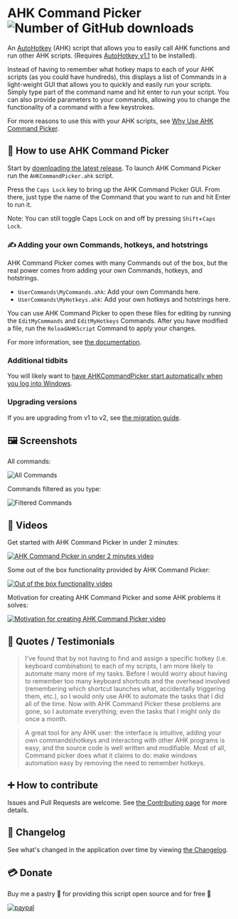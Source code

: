 # AHK Command Picker ![Number of GitHub downloads](https://img.shields.io/github/downloads/deadlydog/AHKCommandPicker/total)

An [AutoHotkey][AutoHotkeyWebsiteUrl] (AHK) script that allows you to easily call AHK functions and run other AHK scripts.
(Requires [AutoHotkey v1.1][AutoHotkeyDownloadPageUrl] to be installed).

Instead of having to remember what hotkey maps to each of your AHK scripts (as you could have hundreds), this displays a list of Commands in a light-weight GUI that allows you to quickly and easily run your scripts.
Simply type part of the command name and hit enter to run your script.
You can also provide parameters to your commands, allowing you to change the functionality of a command with a few keystrokes.

For more reasons to use this with your AHK scripts, see [Why Use AHK Command Picker][WhyUseAhkCommandPickerPage].

## 🚀 How to use AHK Command Picker

Start by [downloading the latest release][DownloadLatestReleaseUrl].
To launch AHK Command Picker run the `AHKCommandPicker.ahk` script.

Press the `Caps Lock` key to bring up the AHK Command Picker GUI.
From there, just type the name of the Command that you want to run and hit Enter to run it.

Note: You can still toggle Caps Lock on and off by pressing `Shift`+`Caps Lock`.

### ✍ Adding your own Commands, hotkeys, and hotstrings

AHK Command Picker comes with many Commands out of the box, but the real power comes from adding your own Commands, hotkeys, and hotstrings.

- `UserCommands\MyCommands.ahk`: Add your own Commands here.
- `UserCommands\MyHotkeys.ahk`: Add your own hotkeys and hotstrings here.

You can use AHK Command Picker to open these files for editing by running the `EditMyCommands` and `EditMyHotkeys` Commands.
After you have modified a file, run the `ReloadAHKScript` Command to apply your changes.

For more information, see [the documentation][DocumentationPage].

### Additional tidbits

You will likely want to [have AHKCommandPicker start automatically when you log into Windows][AutomaticallyStartAtLogin].

### Upgrading versions

If you are upgrading from v1 to v2, see [the migration guide][MigrateFromV1ToV2Page].

## 🖼 Screenshots

All commands:

![All Commands][AllCommandsImage]

Commands filtered as you type:

![Filtered Commands][FilteredCommandsImage]

## 🎦 Videos

Get started with AHK Command Picker in under 2 minutes:

[![AHK Command Picker in under 2 minutes video][AhkCommandPickerInUnder2MinutesYouTubeImageUrl]][AhkCommandPickerInUnder2MinutesYouTubeUrl]

Some out of the box functionality provided by AHK Command Picker:

[![Out of the box functionality video][OutOfTheBoxFunctionalityProvidedByAhkCommandPickerYouTubeImageUrl]][OutOfTheBoxFunctionalityProvidedByAhkCommandPickerYouTubeUrl]

Motivation for creating AHK Command Picker and some AHK problems it solves:

[![Motivation for creating AHK Command Picker video][MotivationForCreatingAhkCommandPickerYouTubeImageUrl]][MotivationForCreatingAhkCommandPickerYouTubeUrl]

## 💬 Quotes / Testimonials

> I've found that by not having to find and assign a specific hotkey (i.e. keyboard combination) to each of my scripts, I am more likely to automate many more of my tasks.
> Before I would worry about having to remember too many keyboard shortcuts and the overhead involved (remembering which shortcut launches what, accidentally triggering them, etc.), so I would only use AHK to automate the tasks that I did all of the time.
> Now with AHK Command Picker these problems are gone, so I automate everything; even the tasks that I might only do once a month.

> A great tool for any AHK user: the interface is intuitive, adding your own commands\hotkeys and interacting with other AHK programs is easy, and the source code is well written and modifiable.
> Most of all, Command picker does what it claims to do: make windows automation easy by removing the need to remember hotkeys.

## ➕ How to contribute

Issues and Pull Requests are welcome.
See [the Contributing page](docs/Contributing.md) for more details.

## 📃 Changelog

See what's changed in the application over time by viewing [the Changelog](docs/Changelog.md).

## 💳 Donate

Buy me a pastry 🍰 for providing this script open source and for free 🙂

[![paypal](https://www.paypalobjects.com/en_US/i/btn/btn_donateCC_LG.gif)](https://www.paypal.com/cgi-bin/webscr?cmd=_s-xclick&hosted_button_id=D7PW6YBWNDLXW)

<!-- Links -->
[AutoHotkeyWebsiteUrl]: https://www.autohotkey.com
[AutoHotkeyDownloadPageUrl]: https://www.autohotkey.com/download/

[AhkCommandPickerInUnder2MinutesYouTubeUrl]: https://www.youtube.com/watch?v=gevnQAwYLAg,type=youtube
[AhkCommandPickerInUnder2MinutesYouTubeImageUrl]: https://img.youtube.com/vi/gevnQAwYLAg/0.jpg

[OutOfTheBoxFunctionalityProvidedByAhkCommandPickerYouTubeUrl]: https://www.youtube.com/watch?v=kr5nBVOXVkE,type=youtube
[OutOfTheBoxFunctionalityProvidedByAhkCommandPickerYouTubeImageUrl]: https://img.youtube.com/vi/kr5nBVOXVkE/0.jpg

[MotivationForCreatingAhkCommandPickerYouTubeUrl]: https://www.youtube.com/watch?v=E0LnMtWVVuA,type=youtube
[MotivationForCreatingAhkCommandPickerYouTubeImageUrl]: https://img.youtube.com/vi/E0LnMtWVVuA/0.jpg

[DownloadLatestReleaseUrl]: https://github.com/deadlydog/AHKCommandPicker/releases

[WhyUseAhkCommandPickerPage]: docs/WhyUseAhkCommandPicker.md
[DocumentationPage]: docs/DocumentationHomePage.md
[AutomaticallyStartAtLogin]: docs/TipsAndTricks.md#have-ahk-command-picker-automatically-start-when-you-log-into-windows
[MigrateFromV1ToV2Page]: docs/MigrateFromV1ToV2.md

[AllCommandsImage]: docs/Images/AHKCommandPicker-AllCommands.png
[FilteredCommandsImage]: docs/Images/AHKCommandPicker-FilteredCommands.png
